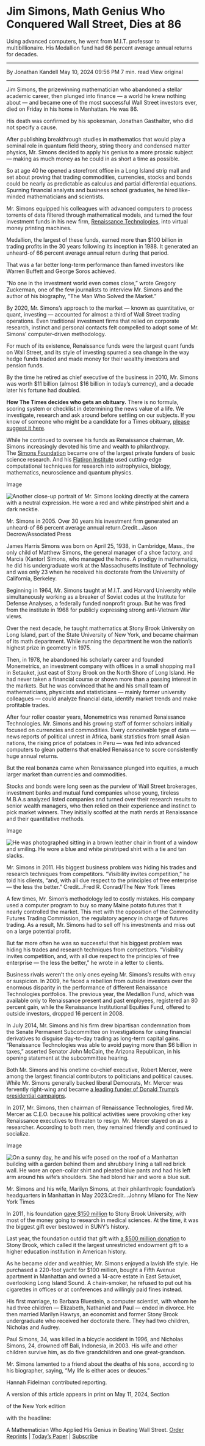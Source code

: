 # Jim Simons, Math Genius Who Conquered Wall Street, Dies at 86

Using advanced computers, he went from M.I.T. professor to multibillionaire. His Medallion fund had 66 percent average annual returns for decades.

---

By Jonathan Kandell
May 10, 2024 09:56 PM
7 min. read
View original

---

Jim Simons, the prizewinning mathematician who abandoned a stellar academic career, then plunged into finance — a world he knew nothing about — and became one of the most successful Wall Street investors ever, died on Friday in his home in Manhattan. He was 86.

His death was confirmed by his spokesman, Jonathan Gasthalter, who did not specify a cause.

After publishing breakthrough studies in mathematics that would play a seminal role in quantum field theory, string theory and condensed matter physics, Mr. Simons decided to apply his genius to a more prosaic subject — making as much money as he could in as short a time as possible.

So at age 40 he opened a storefront office in a Long Island strip mall and set about proving that trading commodities, currencies, stocks and bonds could be nearly as predictable as calculus and partial differential equations. Spurning financial analysts and business school graduates, he hired like-minded mathematicians and scientists.

Mr. Simons equipped his colleagues with advanced computers to process torrents of data filtered through mathematical models, and turned the four investment funds in his new firm, [Renaissance Technologies](https://www.rentec.com/Home.action?index=true), into virtual money printing machines.

Medallion, the largest of these funds, earned more than $100 billion in trading profits in the 30 years following its inception in 1988. It generated an unheard-of 66 percent average annual return during that period.

That was a far better long-term performance than famed investors like Warren Buffett and George Soros achieved.

“No one in the investment world even comes close,” wrote Gregory Zuckerman, one of the few journalists to interview Mr. Simons and the author of his biography, “The Man Who Solved the Market.”

By 2020, Mr. Simons’s approach to the market — known as quantitative, or quant, investing — accounted for almost a third of Wall Street trading operations. Even traditional investment firms that relied on corporate research, instinct and personal contacts felt compelled to adopt some of Mr. Simons’ computer-driven methodology.

For much of its existence, Renaissance funds were the largest quant funds on Wall Street, and its style of investing spurred a sea change in the way hedge funds traded and made money for their wealthy investors and pension funds.

By the time he retired as chief executive of the business in 2010, Mr. Simons was worth $11 billion (almost $16 billion in today’s currency), and a decade later his fortune had doubled.

**How The Times decides who gets an obituary.** There is no formula, scoring system or checklist in determining the news value of a life. We investigate, research and ask around before settling on our subjects. If you know of someone who might be a candidate for a Times obituary, [please suggest it here](https://www.nytimes.com/article/obituary-suggestions.html).

While he continued to oversee his funds as Renaissance chairman, Mr. Simons increasingly devoted his time and wealth to philanthropy. The [Simons Foundation](https://www.simonsfoundation.org/) became one of the largest private funders of basic science research. And his [Flatiron Institute](https://www.simonsfoundation.org/flatiron/) used cutting-edge computational techniques for research into astrophysics, biology, mathematics, neuroscience and quantum physics.

Image

![Another close-up portrait of Mr. Simons looking directly at the camera with a neutral expression. He wore a red and white pinstriped shirt and a dark necktie.](https://static01.nyt.com/images/2024/05/10/multimedia/10Simons--qbjh/10Simons--qbjh-articleLarge.jpg?quality=75&auto=webp&disable=upscale)

Mr. Simons in 2005. Over 30 years his investment firm generated an unheard-of 66 percent average annual return.Credit...Jason Decrow/Associated Press

James Harris Simons was born on April 25, 1938, in Cambridge, Mass., the only child of Matthew Simons, the general manager of a shoe factory, and Marcia (Kantor) Simons, who managed the home. A prodigy in mathematics, he did his undergraduate work at the Massachusetts Institute of Technology and was only 23 when he received his doctorate from the University of California, Berkeley.

Beginning in 1964, Mr. Simons taught at M.I.T. and Harvard University while simultaneously working as a breaker of Soviet codes at the Institute for Defense Analyses, a federally funded nonprofit group. But he was fired from the institute in 1968 for publicly expressing strong anti-Vietnam War views.

Over the next decade, he taught mathematics at Stony Brook University on Long Island, part of the State University of New York, and became chairman of its math department. While running the department he won the nation’s highest prize in geometry in 1975.

Then, in 1978, he abandoned his scholarly career and founded Monemetrics, an investment company with offices in a small shopping mall in Setauket, just east of Stony Brook on the North Shore of Long Island. He had never taken a financial course or shown more than a passing interest in the markets. But he was convinced that he and his small team of mathematicians, physicists and statisticians — mainly former university colleagues — could analyze financial data, identify market trends and make profitable trades.

After four roller coaster years, Monemetrics was renamed Renaissance Technologies. Mr. Simons and his growing staff of former scholars initially focused on currencies and commodities. Every conceivable type of data — news reports of political unrest in Africa, bank statistics from small Asian nations, the rising price of potatoes in Peru — was fed into advanced computers to glean patterns that enabled Renaissance to score consistently huge annual returns.

But the real bonanza came when Renaissance plunged into equities, a much larger market than currencies and commodities.

Stocks and bonds were long seen as the purview of Wall Street brokerages, investment banks and mutual fund companies whose young, tireless M.B.A.s analyzed listed companies and turned over their research results to senior wealth managers, who then relied on their experience and instinct to pick market winners. They initially scoffed at the math nerds at Renaissance and their quantitative methods.

Image

![He was photographed sitting in a brown leather chair in front of a window and smiling. He wore a blue and white pinstriped shirt with a tie and tan slacks.](https://static01.nyt.com/images/2024/05/11/world/10wealth05-inyt-print4/10wealth05-inyt-articleLarge.jpg?quality=75&auto=webp&disable=upscale)

Mr. Simons in 2011. His biggest business problem was hiding his trades and research techniques from competitors. “Visibility invites competition,” he told his clients, “and, with all due respect to the principles of free enterprise — the less the better.” Credit...Fred R. Conrad/The New York Times

A few times, Mr. Simon’s methodology led to costly mistakes. His company used a computer program to buy so many Maine potato futures that it nearly controlled the market. This met with the opposition of the Commodity Futures Trading Commission, the regulatory agency in charge of futures trading. As a result, Mr. Simons had to sell off his investments and miss out on a large potential profit.

But far more often he was so successful that his biggest problem was hiding his trades and research techniques from competitors. “Visibility invites competition, and, with all due respect to the principles of free enterprise — the less the better,” he wrote in a letter to clients.

Business rivals weren’t the only ones eyeing Mr. Simons’s results with envy or suspicion. In 2009, he faced a rebellion from outside investors over the enormous disparity in the performance of different Renaissance Technologies portfolios. The previous year, the Medallion Fund, which was available only to Renaissance present and past employees, registered an 80 percent gain, while the Renaissance Institutional Equities Fund, offered to outside investors, dropped 16 percent in 2008.

In July 2014, Mr. Simons and his firm drew bipartisan condemnation from the Senate Permanent Subcommittee on Investigations for using financial derivatives to disguise day-to-day trading as long-term capital gains. “Renaissance Technologies was able to avoid paying more than $6 billion in taxes,” asserted Senator John McCain, the Arizona Republican, in his opening statement at the subcommittee hearing.

Both Mr. Simons and his onetime co-chief executive, Robert Mercer, were among the largest financial contributors to politicians and political causes. While Mr. Simons generally backed liberal Democrats, Mr. Mercer was fervently right-wing and became [a leading funder of Donald Trump’s presidential campaigns](https://www.nytimes.com/2024/03/30/us/politics/trumper-mercer-dinner.html).

In 2017, Mr. Simons, then chairman of Renaissance Technologies, fired Mr. Mercer as C.E.O. because his political activities were provoking other key Renaissance executives to threaten to resign. Mr. Mercer stayed on as a researcher. According to both men, they remained friendly and continued to socialize.

Image

![On a sunny  day, he and his wife posed on the roof of a Manhattan building with a garden behind them and shrubbery lining a tall red brick wall. He wore an open-collar shirt and pleated blue pants and had his left arm around his wife’s shoulders. She had blond hair and wore a blue suit.](https://static01.nyt.com/images/2024/05/11/multimedia/10Simons--fjlv-print1/10Simons--fjlv-articleLarge.jpg?quality=75&auto=webp&disable=upscale)

Mr. Simons and his wife, Marilyn Simons, at their philanthropic foundation’s headquarters in Manhattan in May 2023.Credit...Johnny Milano for The New York Times

In 2011, his foundation [gave $150 million](https://www.nytimes.com/2011/12/14/nyregion/stony-brook-university-given-150-million.html) to Stony Brook University, with most of the money going to research in medical sciences. At the time, it was the biggest gift ever bestowed in SUNY’s history.

Last year, the foundation outdid that gift with [a $500 million donation](https://news.stonybrook.edu/university/simons-foundation-announces-historic-500m-gift-to-stony-brook-university-endowment/) to Stony Brook, which called it the largest unrestricted endowment gift to a higher education institution in American history.

As he became older and wealthier, Mr. Simons enjoyed a lavish life style. He purchased a 220-foot yacht for $100 million, bought a Fifth Avenue apartment in Manhattan and owned a 14-acre estate in East Setauket, overlooking Long Island Sound. A chain-smoker, he refused to put out his cigarettes in offices or at conferences and willingly paid fines instead.

His first marriage, to Barbara Bluestein, a computer scientist, with whom he had three children — Elizabeth, Nathaniel and Paul — ended in divorce. He then married Marilyn Hawrys, an economist and former Stony Brook undergraduate who received her doctorate there. They had two children, Nicholas and Audrey.

Paul Simons, 34, was killed in a bicycle accident in 1996, and Nicholas Simons, 24, drowned off Bali, Indonesia, in 2003. His wife and other children survive him, as do five grandchildren and one great-grandson.

Mr. Simons lamented to a friend about the deaths of his sons, according to his biographer, saying, “My life is either aces or deuces.”

Hannah Fidelman contributed reporting.

A version of this article appears in print on May 11, 2024, Section

of the New York edition

with the headline:

A Mathematician Who Applied His Genius in Beating Wall Street. [Order Reprints](https://www.parsintl.com/publication/the-new-york-times/) | [Today’s Paper](https://www.nytimes.com/section/todayspaper) | [Subscribe](https://www.nytimes.com/subscriptions/Multiproduct/lp8HYKU.html?campaignId=48JQY)